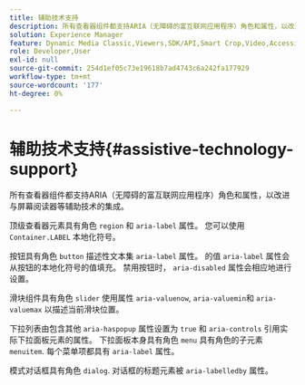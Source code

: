 ```yaml
---
title: 辅助技术支持
description: 所有查看器组件都支持ARIA（无障碍的富互联网应用程序）角色和属性，以改进与屏幕阅读器等辅助技术的集成。
solution: Experience Manager
feature: Dynamic Media Classic,Viewers,SDK/API,Smart Crop,Video,Accessibility
role: Developer,User
exl-id: null
source-git-commit: 254d1ef05c73e19618b7ad4743c6a242fa177929
workflow-type: tm+mt
source-wordcount: '177'
ht-degree: 0%

---
```


# 辅助技术支持{#assistive-technology-support}

所有查看器组件都支持ARIA（无障碍的富互联网应用程序）角色和属性，以改进与屏幕阅读器等辅助技术的集成。

顶级查看器元素具有角色 `region` 和 `aria-label` 属性。 您可以使用 `Container.LABEL` 本地化符号。

按钮具有角色 `button` 描述性文本集 `aria-label` 属性。 的值 `aria-label` 属性会从按钮的本地化符号的值填充。 禁用按钮时， `aria-disabled` 属性会相应地进行设置。

滑块组件具有角色 `slider` 使用属性 `aria-valuenow`, `aria-valuemin`和 `aria-valuemax` 以描述当前滑块位置。

下拉列表由包含其他 `aria-haspopup` 属性设置为 `true` 和 `aria-controls` 引用实际下拉面板元素的属性。 下拉面板本身具有角色 `menu` 具有角色的子元素 `menuitem`. 每个菜单项都具有 `aria-label` 属性。

模式对话框具有角色 `dialog`. 对话框的标题元素被 `aria-labelledby` 属性。

